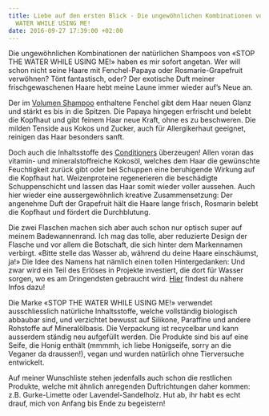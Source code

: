 ```yaml
---
title: Liebe auf den ersten Blick - Die ungewöhnlichen Kombinationen von STOP THE
  WATER WHILE USING ME!
date: 2016-09-27 17:39:00 +02:00
---
```


Die ungewöhnlichen Kombinationen der natürlichen Shampoos von «STOP THE WATER WHILE USING ME!» haben es mir sofort angetan. Wer will schon nicht seine Haare mit Fenchel-Papaya oder Rosmarie-Grapefruit verwöhnen? Tönt fantastisch, oder? Der exotische Duft meiner frischgewaschenen Haare hebt meine Laune immer wieder auf’s Neue an. 


Der im [Volumen Shampoo](https://siroop.ch/schoenheit-gesundheit/haarpflege/shampoo/stop-the-water-fennel-papaya-voluminizing-shampoo-fenchel-papaya-volumen-shampool-vegan-119877?utm_source=smates&utm_medium=editorial&utm_campaign=smates_q416_manuela&utm_content=stopthewaterwhileusingme) enthaltene Fenchel gibt dem Haar neuen Glanz und stärkt es bis in die Spitzen. Die Papaya hingegen erfrischt und belebt die Kopfhaut und gibt feinem Haar neue Kraft, ohne es zu beschweren. Die milden Tenside aus Kokos und Zucker, auch für Allergikerhaut geeignet, reinigen das Haar besonders sanft. 


Doch auch die Inhaltsstoffe des [Conditioners](https://siroop.ch/schoenheit-gesundheit/haarpflege/conditioner/stop-the-water-rosemary-grapefruit-conditioner-rosmarien-grapefruit-conditioner-vegan-119880) überzeugen! Allen voran das vitamin- und mineralstoffreiche Kokosöl, welches dem Haar die gewünschte Feuchtigkeit zurück gibt oder bei Schuppen eine beruhigende Wirkung auf die Kopfhaut hat. Weizenproteine regenerieren die beschädigte Schuppenschicht und lassen das Haar somit wieder voller aussehen. Auch hier wieder eine aussergewöhnlich kreative Zusammensetzung: Der angenehme Duft der Grapefruit hält die Haare lange frisch, Rosmarin belebt die Kopfhaut und fördert die Durchblutung. 


Die zwei Flaschen machen sich aber auch schon nur optisch super auf meinem Badewannenrand. Ich mag das tolle, aber reduzierte Design der Flasche und vor allem die Botschaft, die sich hinter dem Markennamen verbirgt. «Bitte stelle das Wasser ab, während du deine Haare einschäumst, ja!» Die Idee des Namens hat nämlich einen tollen Hintergedanken: Und zwar wird ein Teil des Erlöses in Projekte investiert, die dort für Wasser sorgen, wo es am Dringendsten gebraucht wird. [Hier](http://stop-the-water-while-using-me.com/ch/good-water-projects/ ) findest du nähere Infos dazu!


Die Marke «STOP THE WATER WHILE USING ME!» verwendet ausschliesslich natürliche Inhaltsstoffe, welche vollständig biologisch abbaubar sind, und verzichtet bewusst auf Silikone, Paraffine und andere Rohstoffe auf Mineralölbasis. Die Verpackung ist recycelbar und kann ausserdem ständig neu aufgefüllt werden. Die Produkte sind bis auf eine Seife, die Honig enthält (mmmmh, ich liebe Honigseife, sorry an die Veganer da draussen!), vegan und wurden natürlich ohne Tierversuche entwickelt. 

Auf meiner Wunschliste stehen jedenfalls auch schon die restlichen Produkte, welche mit ähnlich anregenden Duftrichtungen daher kommen: z.B. Gurke-Limette oder Lavendel-Sandelholz. 
Hut ab, ihr habt es echt drauf, mich von Anfang bis Ende zu begeistern! 